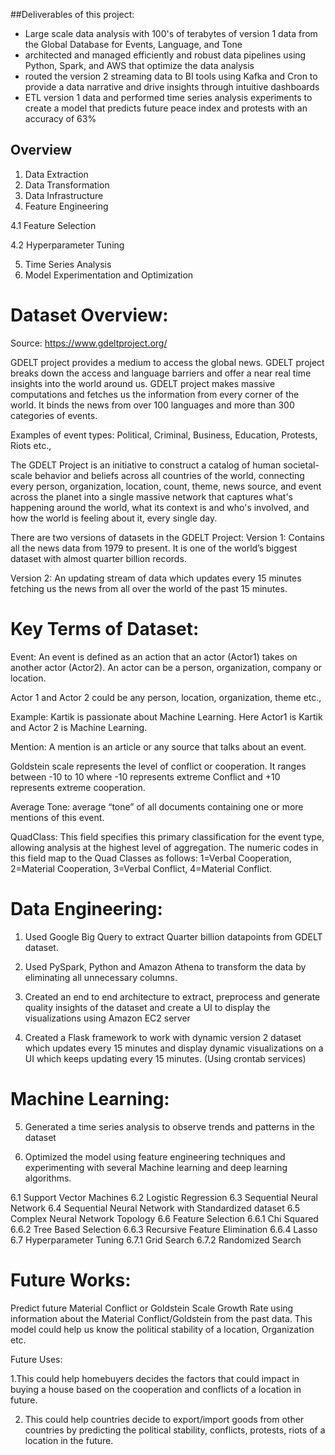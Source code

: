 ##Deliverables of this project:

- Large scale data analysis with 100's of terabytes of version 1 data from the Global Database for Events, Language, and Tone
- architected and managed efficiently and robust data pipelines using Python, Spark, and AWS that optimize the data analysis
- routed the version 2 streaming data to BI tools using Kafka and Cron to provide a data narrative and drive insights through intuitive dashboards
- ETL version 1 data and performed time series analysis experiments to create a model that predicts future peace index and protests with an accuracy of 63%

## Overview

1. Data Extraction
2. Data Transformation
3. Data Infrastructure
4. Feature Engineering

  4.1 Feature Selection
  
  4.2 Hyperparameter Tuning
  
5. Time Series Analysis
6. Model Experimentation and Optimization

# Dataset Overview:
Source: https://www.gdeltproject.org/


GDELT project provides a medium to access the global news. GDELT project breaks down the access and
language barriers and offer a near real time insights into the world around us. GDELT project makes
massive computations and fetches us the information from every corner of the world. It binds the news
from over 100 languages and more than 300 categories of events.

Examples of event types: Political, Criminal, Business, Education, Protests, Riots etc.,

The GDELT Project is an initiative to construct a catalog of human societal-scale behavior and beliefs across
all countries of the world, connecting every person, organization, location, count, theme, news source,
and event across the planet into a single massive network that captures what's happening around the
world, what its context is and who's involved, and how the world is feeling about it, every single day.


There are two versions of datasets in the GDELT Project:
Version 1: Contains all the news data from 1979 to present. It is one of the world’s biggest dataset with
almost quarter billion records.


Version 2: An updating stream of data which updates every 15 minutes fetching us the news from all
over the world of the past 15 minutes.

# Key Terms of Dataset: 
Event: An event is defined as an action that an actor (Actor1) takes on another actor (Actor2). An actor can be a person, organization, company or location. 


Actor 1 and Actor 2 could be any person, location, organization, theme etc., 

Example: Kartik is passionate about Machine Learning. Here Actor1 is Kartik and Actor 2 is Machine Learning. 

Mention: A mention is an article or any source that talks about an event. 


Goldstein scale represents the level of conflict or cooperation. It ranges between -10 to 10 where -10 represents extreme Conflict and +10 represents extreme cooperation. 

Average Tone:  average “tone” of all documents containing one or more mentions of this event. 

QuadClass: This field specifies this primary classification for the event type, allowing analysis at the highest level of aggregation. The numeric codes in this field map to the Quad Classes as follows: 1=Verbal Cooperation, 2=Material Cooperation, 3=Verbal Conflict, 4=Material Conflict.

# Data Engineering:
1. Used Google Big Query to extract Quarter billion datapoints from GDELT dataset.

2. Used PySpark, Python and Amazon Athena to transform the data by eliminating all unnecessary columns.

3. Created an end to end architecture to extract, preprocess and generate quality insights of the dataset and create a UI to display the visualizations using Amazon EC2 server

4. Created a Flask framework to work with dynamic version 2 dataset which updates every 15 minutes and display dynamic visualizations on a UI which keeps updating every 15 minutes. (Using crontab services) 

# Machine Learning:
5. Generated a time series analysis to observe trends and patterns in the dataset

6. Optimized the model using feature engineering techniques and experimenting with several Machine learning and deep learning algorithms.

  6.1 Support Vector Machines
  6.2 Logistic Regression
  6.3 Sequential Neural Network
  6.4 Sequential Neural Network with Standardized dataset
  6.5 Complex Neural Network Topology
  6.6 Feature Selection
     6.6.1 Chi Squared
     6.6.2 Tree Based Selection
     6.6.3 Recursive Feature Elimination
     6.6.4 Lasso
  6.7 Hyperparameter Tuning
     6.7.1 Grid Search
     6.7.2 Randomized Search

# Future Works:
Predict future Material Conflict or Goldstein Scale Growth Rate using information about the Material Conflict/Goldstein from the past data.  This model could help us know the political stability of a location, Organization etc.  

Future Uses:  

1.This could help homebuyers decides the factors that could impact in buying a house based on the cooperation and conflicts of a location in future. 

2. This could help countries decide to export/import goods from other countries by predicting the political stability, conflicts, protests, riots of a location in the future. 
